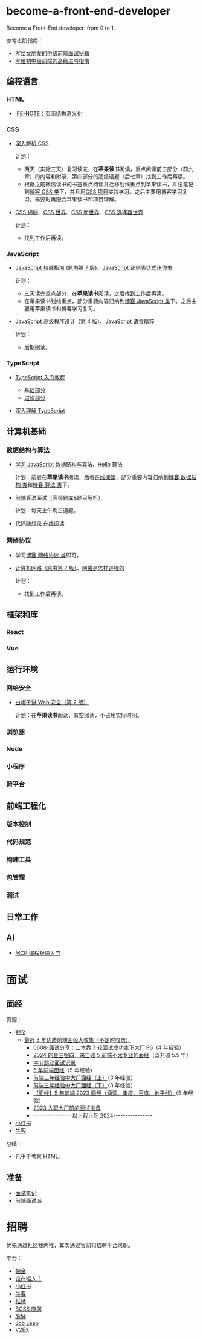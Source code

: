 # become-a-front-end-developer

Become a Front-End developer: from 0 to 1.

参考进阶指南：

- [写给女朋友的中级前端面试秘籍](https://juejin.cn/post/6844904115428917255)
- [写给初中级前端的高级进阶指南](https://juejin.cn/post/6844904103504527374)

## 编程语言

### HTML

- [IFE-NOTE：页面结构语义化](https://rainylog.com/post/ife-note-1/)

### CSS

- [深入解析 CSS](https://book.douban.com/subject/35021471/)

  计划：

  - 两天（实际三天）复习读完，在**苹果读书**阅读，重点阅读前三部分（前九章）的内容和附录，第四部分的高级话题（后七章）找到工作后再读。
  - 根据之前微信读书的书签重点阅读并迁移划线重点到苹果读书，并记笔记到[博客 CSS 类](https://xuekeven.github.io/categories/编程语言/CSS/)下，并且用[CSS 项目](https://github.com/xuekeven/learn-web/tree/main/dome/CSS)实践学习。之后主要用博客学习复习，需要时再配合苹果读书和项目理解。

- [CSS 揭秘](https://book.douban.com/subject/26745943/)、[CSS 世界](https://book.douban.com/subject/27615777/)、[CSS 新世界](https://book.douban.com/subject/35539710/)、[CSS 选择器世界](https://book.douban.com/subject/34846688/)

  计划：

  - 找到工作后再读。

### JavaScript

- [JavaScript 权威指南 (原书第 7 版)](https://book.douban.com/subject/35396470/)、[JavaScript 正则表达式迷你书](https://zhuanlan.zhihu.com/p/29707385)

  计划：

  - 三天读完重点部分，在**苹果读书**阅读，之后找到工作后再读。
  - 在苹果读书划线重点，部分重要内容归纳到[博客 JavaScript 类](https://xuekeven.github.io/categories/编程语言/JavaScript/)下。之后主要用苹果读书和博客学习复习。

- [JavaScript 高级程序设计（第 4 版）](https://book.douban.com/subject/35175321/)、[JavaScript 语言精粹](https://book.douban.com/subject/11874748/)

  计划：

  - 后期阅读。

### TypeScript

- [TypeScript 入门教程](http://ts.xcatliu.com/index.html)

  - [基础部分](http://ts.xcatliu.com/basics/index.html)
  - [进阶部分](http://ts.xcatliu.com/advanced/index.html)

- [深入理解 TypeScript](https://jkchao.github.io/typescript-book-chinese/)

## 计算机基础

### 数据结构与算法

- [学习 JavaScript 数据结构与算法](https://book.douban.com/subject/33441631/)、[Hello 算法](https://book.douban.com/subject/36794227/)

  计划：前者在**苹果读书**阅读，后者[在线阅读](https://www.hello-algo.com/chapter_preface/)，部分重要内容归纳到[博客 数据结构 类](https://xuekeven.github.io/categories/计算机基础/数据结构/)和[博客 算法 类](https://xuekeven.github.io/categories/计算机基础/算法/)下。

- [前端算法面试（高频题库&题目解析）](https://github.com/hovinghuang/fe-agorithm-interview)

  计划：每天上午刷三道题。

- [代码随想录](https://book.douban.com/subject/35680544/)
  [在线阅读](https://programmercarl.com/)

### 网络协议

- 学习[博客 网络协议 类](https://xuekeven.github.io/categories/计算机基础/网络协议/)即可。

- [计算机网络（原书第 7 版）](https://book.douban.com/subject/30280001/)、[网络是怎样连接的](https://book.douban.com/subject/26941639/)

  计划：

  - 找到工作后再读。

## 框架和库

### React

### Vue

## 运行环境

### 网络安全

- [白帽子讲 Web 安全（第 2 版）](https://book.douban.com/subject/36502703/)

  计划：在**苹果读书**阅读，有空阅读，不占用实际时间。

### 浏览器

### Node

### 小程序

### 跨平台

## 前端工程化

### 版本控制

### 代码规范

### 构建工具

### 包管理

### 测试

## 日常工作

## AI

- [MCP 编程极速入门](https://github.com/liaokongVFX/MCP-Chinese-Getting-Started-Guide)

# 面试

## 面经

资源：

- [掘金](https://juejin.cn)
  - [最近 3 年优质前端面经大收集（不定时收录）](https://juejin.cn/post/7217019513946669111)
    - [0608-面试分享：二本靠 7 轮面试成功拿下大厂 P6](https://juejin.cn/post/7513059488418725923)（4 年经验）
    - [2024 的金三银四，来自硕 5 前端不太专业的面经](https://juejin.cn/post/7348658932708442131)（双非硕 5.5 年）
    - [字节跳动面试记录](https://juejin.cn/post/7345821800880324671)
    - [5 年前端面经](https://juejin.cn/post/7341288345782353961)（5 年经验）
    - [前端三年经验中大厂面经（上）](https://juejin.cn/post/7536454516947943465)（3 年经验）
    - [前端三年经验中大厂面经（下）](https://juejin.cn/post/7537329716007616527)（3 年经验）
    - [【面经】5 年前端 2023 面经（滴滴、集度、百度、地平线）](https://juejin.cn/post/7323436080311681060)（5 年经验）
    - [2023 入职大厂前的面试准备](https://juejin.cn/post/7319512843173904396)
    - ----------------以上截止到 2024----------------
- [小红书](https://www.xiaohongshu.com/explore)
- [牛客](https://www.nowcoder.com/)

总结：

- 几乎不考察 HTML。

## 准备

- [面试笔记](https://feroad.tech/interview/note.html)
- [前端面试派](https://www.mianshipai.com/)

# 招聘

优先通过社区找内推，其次通过官网和招聘平台求职。

平台：

- [掘金](https://juejin.cn/pin/club/6819970850532360206)
- [谁在招人？](https://github.com/ruanyf/weekly/issues/7408)
- [小红书](https://www.xiaohongshu.com/explore)
- [牛客](https://www.nowcoder.com/)
- [推特](https://x.com/)
- [BOSS 直聘](https://www.zhipin.com/)
- [脉脉](https://maimai.cn/)
- [Job Leap](https://jobleap.cn/)
- [V2EX](https://www.v2ex.com/?tab=jobs)